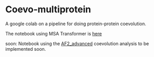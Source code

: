 # Coevo-multiprotein
A google colab on a pipeline for doing protein-protein coevolution.

The notebook using MSA Transformer is [here](link)

soon: Notebook using the [AF2_advanced](https://colab.research.google.com/github/sokrypton/ColabDesign/blob/gamma/af/examples/predict.ipynb) coevolution analysis to be implemented soon.
